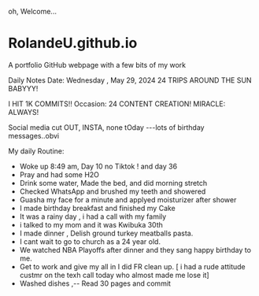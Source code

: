 oh, Welcome...
# RolandeU.github.io
A portfolio GitHub webpage with a few bits of my work

Daily Notes
Date: Wednesday , May 29, 2024
24 TRIPS AROUND THE SUN BABYYY!

I HIT 1K COMMITS!!
Occasion: 24 CONTENT CREATION!
MIRACLE: ALWAYS!

Social media cut OUT, INSTA, none tOday ---lots of birthday messages..obvi 

My daily Routine:
- Woke up 8:49 am, Day 10 no Tiktok ! and day 36
- Pray and had some H2O
- Drink some water, Made the bed, and did morning stretch
- Checked WhatsApp and brushed my teeth and showered
- Guasha my face for a minute and applyed moisturizer after shower
- I made birthday breakfast and finished my Cake
- It was a rainy day , i had a call with my family
- i talked to my mom and it was Kwibuka 30th
- I made dinner , Delish ground turkey meatballs pasta.
- I cant wait to go to church as a 24 year old.
- We watched NBA Playoffs after dinner and they sang happy birthday to me.
- Get to work and give my all in I did FR clean up.
[ i had a rude attitude custmr on the texh call today who almost made me lose it]
- Washed dishes ,-- Read 30 pages and commit


